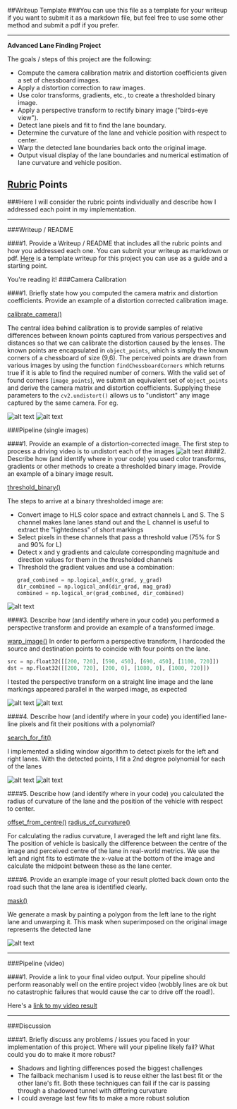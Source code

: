 ##Writeup Template
###You can use this file as a template for your writeup if you want to submit it as a markdown file, but feel free to use some other method and submit a pdf if you prefer.

---

**Advanced Lane Finding Project**

The goals / steps of this project are the following:

* Compute the camera calibration matrix and distortion coefficients given a set of chessboard images.
* Apply a distortion correction to raw images.
* Use color transforms, gradients, etc., to create a thresholded binary image.
* Apply a perspective transform to rectify binary image ("birds-eye view").
* Detect lane pixels and fit to find the lane boundary.
* Determine the curvature of the lane and vehicle position with respect to center.
* Warp the detected lane boundaries back onto the original image.
* Output visual display of the lane boundaries and numerical estimation of lane curvature and vehicle position.

[//]: # (Image References)
[distorted]: ./output_images/distorted.png "Distorted"
[undistorted]: ./output_images/undistorted.png "Undistorted"
[undistorted_road]: ./output_images/undistorted_road.png "Undistorted road"
[before_warp]: ./output_images/before_warped.png "Before warping"
[warped]: ./output_images/warped.png "After warping"
[binary_threshold]: ./output_images/binary_test_images.png "Thresholded test images"
[sliding_window]: ./output_images/sliding-window.png "Sliding window"
[sliding_window_fit]: ./output_images/sliding-window-fit.png "Sliding window fit"
[annotated]: ./output_images/annotated.png "Annotated"

## [Rubric](https://review.udacity.com/#!/rubrics/571/view) Points
###Here I will consider the rubric points individually and describe how I addressed each point in my implementation.  

---
###Writeup / README

####1. Provide a Writeup / README that includes all the rubric points and how you addressed each one.  You can submit your writeup as markdown or pdf.  [Here](https://github.com/udacity/CarND-Advanced-Lane-Lines/blob/master/writeup_template.md) is a template writeup for this project you can use as a guide and a starting point.  

You're reading it!
###Camera Calibration

####1. Briefly state how you computed the camera matrix and distortion coefficients. Provide an example of a distortion corrected calibration image.

[calibrate_camera()](https://github.com/subhash/CarND-Advanced-Lane-Lines/blob/master/lane-detection.py#L74)

The central idea behind calibration is to provide samples of relative differences between known points captured from various perspectives and distances so that we can calibrate the distortion caused by the lenses. The known points are encapsulated in `object_points`, which is simply the known corners of a chessboard of size (9,6). The perceived points are drawn from various images by using the function `findChessboardCorners` which returns true if it is able to find the required number of corners. With the valid set of found corners (`image_points`), we submit an equivalent set of `object_points` and derive the camera matrix and distortion coefficients. Supplying these parameters to the `cv2.undistort()` allows us to "undistort" any image captured by the same camera. For eg.

![alt text][distorted]
![alt text][undistorted]

###Pipeline (single images)

####1. Provide an example of a distortion-corrected image.
The first step to process a driving video is to undistort each of the images
![alt text][undistorted_road]
####2. Describe how (and identify where in your code) you used color transforms, gradients or other methods to create a thresholded binary image.  Provide an example of a binary image result.

[threshold_binary()](https://github.com/subhash/CarND-Advanced-Lane-Lines/blob/master/lane-detection.py#L133)

The steps to arrive at a binary thresholded image are:
 * Convert image to HLS color space and extract channels L and S. The S channel makes lane lanes stand out and the L channel is useful to extract the "lightedness" of short markings
 * Select pixels in these channels that pass a threshold value (75% for S and 90% for L)
 * Detect x and y gradients and calculate corresponding magnitude and direction values for them in the thresholded channels
 * Threshold the gradient values and use a combination:

 ```python
    grad_combined = np.logical_and(x_grad, y_grad)
    dir_combined = np.logical_and(dir_grad, mag_grad)
    combined = np.logical_or(grad_combined, dir_combined)
 ```

![alt text][binary_threshold]

####3. Describe how (and identify where in your code) you performed a perspective transform and provide an example of a transformed image.

[warp_image()](https://github.com/subhash/CarND-Advanced-Lane-Lines/blob/master/lane-detection.py#L142)
In order to perform a perspective transform, I hardcoded the source and destination points to coincide with four points on the lane.

```python
src = np.float32([[200, 720], [590, 450], [690, 450], [1100, 720]])
dst = np.float32([[200, 720], [200, 0], [1080, 0], [1080, 720]])
```
I tested the perspective transform on a straight line image and the lane markings appeared parallel in the warped image, as expected

![alt text][before_warp]
![alt text][warped]

####4. Describe how (and identify where in your code) you identified lane-line pixels and fit their positions with a polynomial?

[search_for_fit()](https://github.com/subhash/CarND-Advanced-Lane-Lines/blob/master/lane-detection.py#L186)

I implemented a sliding window algorithm to detect pixels for the left and right lanes. With the detected points, I fit a 2nd degree polynomial for each of the lanes

![alt text][sliding_window]
![alt text][sliding_window_fit]

####5. Describe how (and identify where in your code) you calculated the radius of curvature of the lane and the position of the vehicle with respect to center.

[offset_from_centre()](https://github.com/subhash/CarND-Advanced-Lane-Lines/blob/master/lane-detection.py#L240)
[radius_of_curvature()](https://github.com/subhash/CarND-Advanced-Lane-Lines/blob/master/lane-detection.py#L65)

For calculating the radius curvature, I averaged the left and right lane fits. The position of vehicle is basically the difference between the centre of the image and perceived centre of the lane in real-world metrics. We use the left and right fits to estimate the x-value at the bottom of the image and calculate the midpoint between these as the lane center.

####6. Provide an example image of your result plotted back down onto the road such that the lane area is identified clearly.

[mask()](https://github.com/subhash/CarND-Advanced-Lane-Lines/blob/master/lane-detection.py#L253)

We generate a mask by painting a polygon from the left lane to the right lane and unwarping it. This mask when superimposed on the original image represents the detected lane 

![alt text][annotated]

---

###Pipeline (video)

####1. Provide a link to your final video output.  Your pipeline should perform reasonably well on the entire project video (wobbly lines are ok but no catastrophic failures that would cause the car to drive off the road!).

Here's a [link to my video result](https://youtu.be/TRjsNwnnH5s)

---

###Discussion

####1. Briefly discuss any problems / issues you faced in your implementation of this project.  Where will your pipeline likely fail?  What could you do to make it more robust?

* Shadows and lighting differences posed the biggest challenges
* The failback mechanism I used is to reuse either the last best fit or the other lane's fit. Both these techniques can fail if the car is passing through a shadowed tunnel with differing curvature
* I could average last few fits to make a more robust solution
